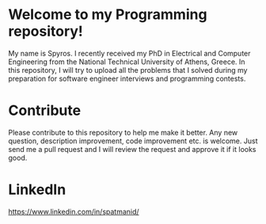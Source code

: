 # Welcome to my Programming repository!

My name is Spyros. I recently received my PhD in Electrical and Computer Engineering from the National Technical University of Athens, Greece. In this repository, I will try to upload all the problems that I solved during my preparation for software engineer interviews and programming contests.

# Contribute

Please contribute to this repository to help me make it better. Any new question, description improvement, code improvement etc. is welcome. Just send me a pull request and I will review the request and approve it if it looks good.

# LinkedIn

https://www.linkedin.com/in/spatmanid/

